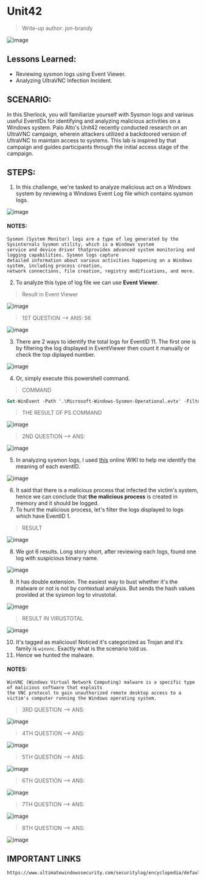 # Unit42
> Write-up author: jon-brandy

![image](https://github.com/jon-brandy/hackthebox/assets/70703371/920cd552-7e29-4191-a309-d9601e97ad76)


## Lessons Learned:
- Reviewing sysmon logs using Event Viewer.
- Analyzing UltraVNC Infection Incident.

## SCENARIO:
In this Sherlock, you will familiarize yourself with Sysmon logs and various useful EventIDs for identifying and analyzing malicious activities on a Windows system. 
Palo Alto's Unit42 recently conducted research on an UltraVNC campaign, wherein attackers utilized a backdoored version of UltraVNC to maintain access to systems. 
This lab is inspired by that campaign and guides participants through the initial access stage of the campaign.


## STEPS:
1. In this challenge, we're tasked to analyze malicious act on a Windows system by reviewing a Windows Event Log file which contains sysmon logs.

![image](https://github.com/jon-brandy/hackthebox/assets/70703371/c450b9d7-bf21-4e10-b6d9-4efe9409f5ee)


#### NOTES:

```
Sysmon (System Monitor) logs are a type of log generated by the Sysinternals Sysmon utility, which is a Windows system
service and device driver thatprovides advanced system monitoring and logging capabilities. Sysmon logs capture
detailed information about various activities happening on a Windows system, including process creation,
network connections, file creation, registry modifications, and more.
```

2. To analyze this type of log file we can use **Event Viewer**.

> Result in Event Viewer


![image](https://github.com/jon-brandy/hackthebox/assets/70703371/c644bf5d-2d78-4d65-b2b7-c280f2da5f89)


> 1ST QUESTION --> ANS: 56

![image](https://github.com/jon-brandy/hackthebox/assets/70703371/0208a2b3-6758-4887-8462-36387ffc08bb)


3. There are 2 ways to identify the total logs for EventID 11. The first one is by filtering the log displayed in EventViewer then count it manually or check the top diplayed number.


![image](https://github.com/jon-brandy/hackthebox/assets/70703371/61294a7b-87c2-4d0d-a1bf-7a9009798214)


4. Or, simply execute this powershell command.

> COMMAND

```ps
Get-WinEvent -Path '.\Microsoft-Windows-Sysmon-Operational.evtx' -FilterXPath "*[System[(EventID=11)]]" | Measure-Object
```

> THE RESULT OF PS COMMAND


![image](https://github.com/jon-brandy/hackthebox/assets/70703371/b684310b-a9fb-4fc4-8803-eabd8140ef53)


> 2ND QUESTION --> ANS:

![image](https://github.com/jon-brandy/hackthebox/assets/70703371/f05510da-8da4-4658-a6ab-2ff24e46529e)


5. In analyzing sysmon logs, I used [this](https://www.ultimatewindowssecurity.com/securitylog/encyclopedia/default.aspx) online WIKI to help me identify the meaning of each eventID.

![image](https://github.com/jon-brandy/hackthebox/assets/70703371/0fc978e4-2b37-451f-86dc-7ec0474086cd)


6. It said that there is a malicious process that infected the victim's system, hence we can conclude that **the malicious process** is created in memory and it should be logged.
7. To hunt the malicious process, let's filter the logs displayed to logs which have EventID 1.

> RESULT

![image](https://github.com/jon-brandy/hackthebox/assets/70703371/c17ef370-913b-42f8-9d59-6b46093a857f)


8. We got 6 results. Long story short, after reviewing each logs, found one log with suspicious binary name.

![image](https://github.com/jon-brandy/hackthebox/assets/70703371/4b4fa5b7-06ae-4290-873d-89b0191077eb)


9. It has double extension. The easiest way to bust whether it's the malware or not is not by contextual analysis. But sends the hash values provided at the sysmon log to virustotal.

![image](https://github.com/jon-brandy/hackthebox/assets/70703371/34bb71e6-990e-45ad-a706-9bfa4d2ab8ac)


> RESULT IN VIRUSTOTAL

![image](https://github.com/jon-brandy/hackthebox/assets/70703371/9f4e5d97-320c-4291-9f3d-61fa0dc51079)


10. It's tagged as malicious! Noticed it's categorized as Trojan and it's family is `winvnc`. Exactly what is the scenario told us.
11. Hence we hunted the malware.

#### NOTES:

```
WinVNC (Windows Virtual Network Computing) malware is a specific type of malicious software that exploits
the VNC protocol to gain unauthorized remote desktop access to a victim's computer running the Windows operating system.
```

> 3RD QUESTION --> ANS:

![image](https://github.com/jon-brandy/hackthebox/assets/70703371/d3eff909-9df2-488a-a056-3454a52532eb)


> 4TH QUESTION --> ANS:

![image](https://github.com/jon-brandy/hackthebox/assets/70703371/dbcf19b4-6c90-49d9-9f46-77025d4a9c9f)


> 5TH QUESTION --> ANS:

![image](https://github.com/jon-brandy/hackthebox/assets/70703371/289a5892-5062-454b-be9c-7884c3c2fd54)


> 6TH QUESTION --> ANS:

![image](https://github.com/jon-brandy/hackthebox/assets/70703371/dec896fd-5771-427e-83a8-ef78d6b92d23)


> 7TH QUESTION --> ANS:


![image](https://github.com/jon-brandy/hackthebox/assets/70703371/f47bba48-7d38-4fce-95ca-c987ddb59368)


> 8TH QUESTION --> ANS:


![image](https://github.com/jon-brandy/hackthebox/assets/70703371/c00f492c-812c-422a-8ca1-608a74e0d4ed)


## IMPORTANT LINKS

```
https://www.ultimatewindowssecurity.com/securitylog/encyclopedia/default.aspx
```

